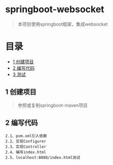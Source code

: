 # springboot-websocket
> 本项目使用springboot框架，集成websocket

# 目录
* [1 创建项目](#01)
* [2 编写代码](#02)
* [3 测试](#03)

## <div id="01"></div>
## 1 创建项目
> 参照或复制springboot-maven项目
            
## <div id="02"></div>
## 2 编写代码
    2.1、pom.xml引入依赖
    2.2、实现Configurer
    2.3、实现Controller
    2.4、编写index.html
    2.5、localhost:8080/index.html测试
       